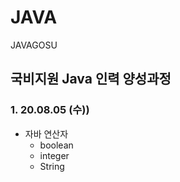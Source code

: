 # JAVA
JAVAGOSU

## 국비지원 Java 인력 양성과정

### 1. 20.08.05 (수))
- 자바 연산자
  - boolean
  - integer
  - String
